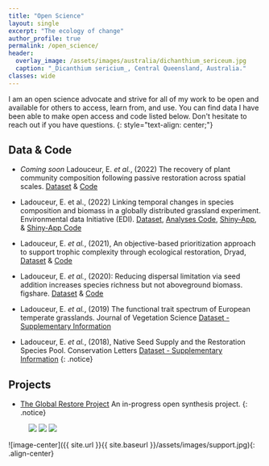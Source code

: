 ```yaml
---
title: "Open Science"
layout: single
excerpt: "The ecology of change"
author_profile: true
permalink: /open_science/
header:
  overlay_image: /assets/images/australia/dichanthium_sericeum.jpg
  caption: "_Dicanthium sericium_, Central Queensland, Australia."
classes: wide    
---
```


I am an open science advocate and strive for all of my work to be open and available for others to access, learn from, and use. You can find  data I have been able to make open access and code listed below. Don't hesitate to reach out if you have questions.
{: style="text-align: center;"}

## Data & Code
* *Coming soon* Ladouceur, E. *et al.*, (2022) The recovery of plant community composition following passive restoration across spatial scales. [Dataset]() & [Code](https://github.com/emma-ladouceur/CCRScale)

* Ladouceur, E. et al., (2022) Linking temporal changes in species composition and biomass in a globally distributed grassland experiment. Environmental data Initiative (EDI). [Dataset](https://doi.org/10.6073/pasta/293faff7ed2e287b56e85796c87c3e4b), [Analyses Code](https://github.com/emma-ladouceur/NutNet-CAFE), [Shiny-App](https://emma-ladouceur.shinyapps.io/nn-cafe-app/), & [Shiny-App Code](https://github.com/emma-ladouceur/NN-CAFE-App) 

* Ladouceur, E. *et al.*, (2021), An objective-based prioritization approach to support trophic complexity through ecological restoration, Dryad, [Dataset](https://doi.org/10.5061/dryad.rjdfn2zbj) & [Code](https://github.com/emma-ladouceur/Prioritize-Species-Restoration)

* Ladouceur, E. *et al.*, (2020): Reducing dispersal limitation via seed addition increases species richness but not aboveground biomass. figshare. [Dataset](https://doi.org/10.6084/m9.figshare.12319682.v1) & [Code](https://github.com/emma-ladouceur/SeedAdditionSynthesis)

* Ladouceur, E. *et al.*, (2019) The functional trait spectrum of European temperate grasslands. Journal of Vegetation Science [Dataset - Supplementary Information](https://doi.org/10.1111/jvs.12784)

* Ladouceur, E. *et al.*, (2018), Native Seed Supply and the Restoration Species Pool. Conservation Letters [Dataset - Supplementary Information](https://doi.org/10.1111/conl.12381)
{: .notice}


## Projects
* [The Global Restore Project](https://www.globalrestoreproject.com/) An in-progress open synthesis project. 
{: .notice}


<figure class="third">
  <img src="/conservation/assets/images/reflection.jpeg">
  <img src="/conservation/assets/images/birch.jpeg">
  <img src="/conservation/assets/images/IMG_5223.jpeg">
</figure>

![image-center]({{ site.url }}{{ site.baseurl }}/assets/images/support.jpg){: .align-center}